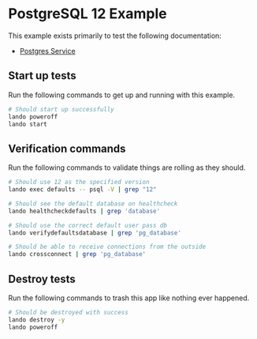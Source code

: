 # PostgreSQL 12 Example

This example exists primarily to test the following documentation:

* [Postgres Service](https://docs.devwithlando.io/tutorials/postgres.html)

## Start up tests

Run the following commands to get up and running with this example.

```bash
# Should start up successfully
lando poweroff
lando start
```

## Verification commands

Run the following commands to validate things are rolling as they should.

```bash
# Should use 12 as the specified version
lando exec defaults -- psql -V | grep "12"

# Should see the default database on healthcheck
lando healthcheckdefaults | grep 'database'

# Should use the correct default user pass db
lando verifydefaultsdatabase | grep 'pg_database'

# Should be able to receive connections from the outside
lando crossconnect | grep 'pg_database'
```

## Destroy tests

Run the following commands to trash this app like nothing ever happened.

```bash
# Should be destroyed with success
lando destroy -y
lando poweroff
```
